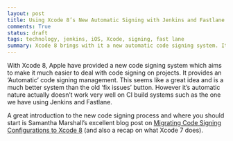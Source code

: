 ```yaml
---
layout: post
title: Using Xcode 8’s New Automatic Signing with Jenkins and Fastlane
comments: True
status: draft
tags: technology, jenkins, iOS, Xcode, signing, fast lane
summary: Xcode 8 brings with it a new automatic code signing system. It is meant to make life a lot easier for developers, but needs a bit of work to get working with headless CI systems like Fastlane and Jenkins.
---
```


With Xcode 8, Apple have provided a new code signing system which aims to make it much easier to deal with code signing on projects. It provides an ‘Automatic’ code signing management. This seems like a great idea and is a much better system than the old ‘fix issues’ button. However it’s automatic nature actually doesn’t work very well on CI build systems such as the one we have using Jenkins and Fastlane.

A great introduction to the new code signing process and where you should start is Samantha Marshall’s excellent blog post on [Migrating Code Signing Configurations to Xcode 8](https://pewpewthespells.com/blog/migrating_code_signing.html) (and also a recap on what Xcode 7 does). 


